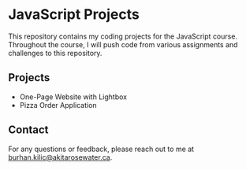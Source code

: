 # JavaScript Projects

This repository contains my coding projects for the JavaScript course. Throughout the course, I will push code from various assignments and challenges to this repository.

## Projects

- One-Page Website with Lightbox
- Pizza Order Application

## Contact

For any questions or feedback, please reach out to me at burhan.kilic@akitarosewater.ca.

